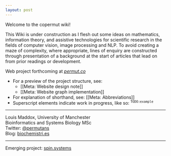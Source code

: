 ```yaml
---
layout: post
---
```

Welcome to the copermut wiki!

This Wiki is under construction as I flesh out some ideas on mathematics, information theory, and assistive technologies for scientific research in the fields of computer vision, image processing and NLP. To avoid creating a maze of complexity, where appropriate, lines of enquiry are constructed through presentation of a background at the start of articles that lead on from prior readings or development.

Web project forthcoming at [_permut.co_](http://permut.co)

- For a preview of the project structure, see:
  - [[Meta: Website design note]]
  - [[Meta: Website graph implementation]]
- For explanation of shorthand, see: [[Meta: Abbreviations]]
- Superscript elements indicate work in progress, like so: <sup>`TODO:example`</sup>

- - -
Louis Maddox, University of Manchester  
Bioinformatics and Systems Biology MSc  
Twitter: [@permutans](https://twitter.com/permutans)  
Blog: [biochemistri.es](http://biochemistri.es)
- - -
Emerging project: [spin.systems](http://spin.systems)